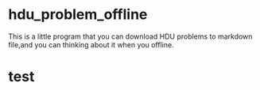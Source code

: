 # hdu_problem_offline
This is a little program that you can download HDU problems to markdown file,and you can thinking about it when you offline.
# test
